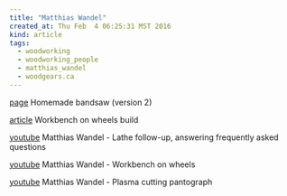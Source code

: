 ```yaml
---
title: "Matthias Wandel"
created_at: Thu Feb  4 06:25:31 MST 2016
kind: article
tags:
  - woodworking
  - woodworking_people
  - matthias_wandel
  - woodgears.ca
---
```



<a href="http://woodgears.ca/bandsaw/homemade.html" target="_blank">page</a> Homemade bandsaw (version 2)

<a href="http://woodgears.ca/workbench/wheeled.html" target="_blank">article</a> Workbench on wheels build


<a href="https://www.youtube.com/watch?v=Hv4XdYzpAKo" target="_blank">youtube</a> Matthias Wandel - Lathe follow-up, answering frequently asked questions


<a href="https://www.youtube.com/watch?v=HOjaT_6DVoE" target="_blank">youtube</a> Matthias Wandel - Workbench on wheels

<a href="https://www.youtube.com/watch?v=IDGzf04W62A" target="_blank">youtube</a> Matthias Wandel - Plasma cutting pantograph



<!--
html boilerplate
<a href="" target="_blank"></a>
<img src="" width="400px">
-->

